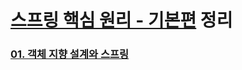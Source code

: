 # [스프링 핵심 원리 - 기본편](https://www.inflearn.com/course/%EC%8A%A4%ED%94%84%EB%A7%81-%ED%95%B5%EC%8B%AC-%EC%9B%90%EB%A6%AC-%EA%B8%B0%EB%B3%B8%ED%8E%B8) 정리 

### [01. 객체 지향 설계와 스프링](/Spring/스프링%20핵심%20원리%20-%20기본편/01.%20객체%20지향%20설계와%20스프링.md) 